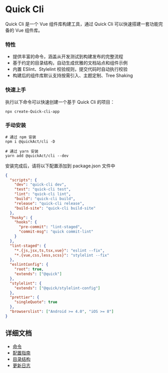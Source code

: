 # Quick Cli

Quick Cli 是一个 Vue 组件库构建工具，通过 Quick Cli 可以快速搭建一套功能完备的 Vue 组件库。

### 特性

- 提供丰富的命令，涵盖从开发测试到构建发布的完整流程
- 基于约定的目录结构，自动生成优雅的文档站点和组件示例
- 内置 ESlint、Stylelint 校验规则，提交代码时自动执行校验
- 构建后的组件库默认支持按需引入、主题定制、Tree Shaking

### 快速上手

执行以下命令可以快速创建一个基于 Quick Cli 的项目：

```bash
npx create-Quick-cli-app
```

### 手动安装

```shell
# 通过 npm 安装
npm i @quickAct/cli -D

# 通过 yarn 安装
yarn add @quickAct/cli --dev
```

安装完成后，请将以下配置添加到 package.json 文件中

```json
{
  "scripts": {
    "dev": "quick-cli dev",
    "test": "quick-cli test",
    "lint": "quick-cli lint",
    "build": "quick-cli build",
    "release": "quick-cli release",
    "build-site": "quick-cli build-site"
  },
  "husky": {
    "hooks": {
      "pre-commit": "lint-staged",
      "commit-msg": "quick commit-lint"
    }
  },
  "lint-staged": {
    "*.{js,jsx,ts,tsx,vue}": "eslint --fix",
    "*.{vue,css,less,scss}": "stylelint --fix"
  },
  "eslintConfig": {
    "root": true,
    "extends": ["@quick"]
  },
  "stylelint": {
    "extends": ["@quick/stylelint-config"]
  },
  "prettier": {
    "singleQuote": true
  },
  "browserslist": ["Android >= 4.0", "iOS >= 8"]
}
```

## 详细文档

- [命令](https://github.com/LoveEocding/quick_cli/docs/commands.md)
- [配置指南](https://github.com/LoveEocding/quick_cli/docs/config.md)
- [目录结构](https://github.com/LoveEocding/quick_cli/docs/directory.md)
- [更新日志](https://github.com/LoveEocding/quick_cli/changelog.md)


